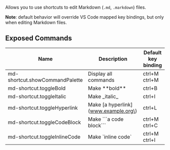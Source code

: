 
Allows you to use shortcuts to edit Markdown (`.md`, `.markdown`) files. 

**Note**: default behavior will override VS Code mapped key bindings, but only when editing Markdown files.

## Exposed Commands

| Name | Description | Default key binding |
| ---- | ----------- | ------------------- |
| md-shortcut.showCommandPalette | Display all commands | ctrl+M ctrl+M |
| md-shortcut.toggleBold | Make \*\*bold\*\* | ctrl+B |
| md-shortcut.toggleItalic | Make \_italic\_ | ctrl+I |
| md-shortcut.toggleHyperlink | Make [a hyperlink]\(www.example.org\) | ctrl+L |
| md-shortcut.toggleCodeBlock | Make \```a code block\``` | ctrl+M ctrl+C |
| md-shortcut.toggleInlineCode | Make \`inline code\` | ctrl+M ctrl+I |
